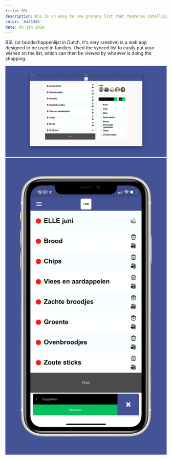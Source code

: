 ```yaml
---
title: BSL
description: BSL is an easy to use grocery list that features intelligent suggestions as well as synchronisation between all your family members!
color: '#445396'
date: 05 jan 2019
---
```


BSL (or boodschappenlijst in Dutch, it's very creative) is a web app designed to be used in families. Used the synced list to easily put your wishes on the list, which can then be viewed by whoever is doing the shopping.

![Desktop view of the app](https://raw.githubusercontent.com/JipFr/jipfr/master/projects/bsl-2.png)
![Mobile view of the app](https://raw.githubusercontent.com/JipFr/jipfr/master/projects/bsl.png)
